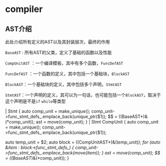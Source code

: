 # compiler

## AST介绍

此处介绍所有定义的AST以及其封装层次，最终的作用

`BaseAST` : 所有AST的父类，定义了基础的函数以及性能

`CompUnitAST` ：一个编译模板，其中有多个函数，`FuncDefAST`

`FuncDefAST` ：一个函数的定义，其中包括一个基础块，`BlockAST`

`BlockAST`：一个基础块的定义，其中包括多个声明，`StmtAST`

`StmtAST`：一个声明的定义，其可以为一句话，也可能包括一个`BlockAST`，取决于这个声明是不是`if` `while`等类型

| Stmt {
  auto comp_unit = make_unique<CompUnitAST>();
  comp_unit->func_stmt_defs_.emplace_back(unique_ptr<BaseAST>($1));
  $$ = ((BaseAST*)&(*comp_unit));
  ast = move(comp_unit);
} | Stmt CompUnit {
  auto comp_unit = make_unique<CompUnitAST>();
  comp_unit->func_stmt_defs_.emplace_back(unique_ptr<BaseAST>($1));

  auto temp_unit = $2;
  auto block = ((CompUnitAST*)&(*temp_unit));
  for (auto &item : block->func_stmt_defs_) {
        comp_unit->func_stmt_defs_.emplace_back(move(item));
  }
  ast = move(comp_unit);
  $$ = ((BaseAST*)&(*comp_unit));
}
